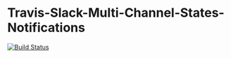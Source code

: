 # Travis-Slack-Multi-Channel-States-Notifications

[![Build Status](https://travis-ci.com/GeeksHubsAcademy/Travis-Slack-Multi-Channel-States-Notifications.svg?branch=master)](https://travis-ci.com/GeeksHubsAcademy/Travis-Slack-Multi-Channel-States-Notifications)
